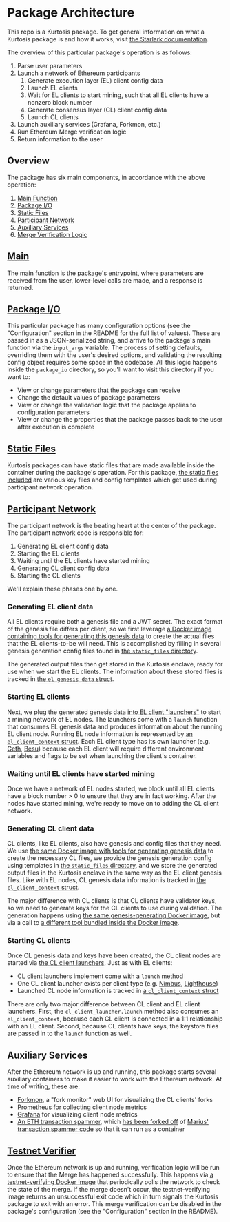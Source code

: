 Package Architecture
===================
This repo is a Kurtosis package. To get general information on what a Kurtosis package is and how it works, visit [the Starlark documentation](https://docs.kurtosis.com/reference/starlark-introduction).

The overview of this particular package's operation is as follows:

1. Parse user parameters
1. Launch a network of Ethereum participants
    1. Generate execution layer (EL) client config data
    1. Launch EL clients
    1. Wait for EL clients to start mining, such that all EL clients have a nonzero block number
    1. Generate consensus layer (CL) client config data
    1. Launch CL clients
1. Launch auxiliary services (Grafana, Forkmon, etc.)
1. Run Ethereum Merge verification logic
1. Return information to the user

Overview
--------
The package has six main components, in accordance with the above operation:

1. [Main Function][main-function]
1. [Package I/O][package-io]
1. [Static Files][static-files]
1. [Participant Network][participant-network]
1. [Auxiliary Services][auxiliary-services]
1. [Merge Verification Logic][testnet-verifier]

[Main][main-function]
------------------------------------
The main function is the package's entrypoint, where parameters are received from the user, lower-level calls are made, and a response is returned.

[Package I/O][package-io]
-----------------------
This particular package has many configuration options (see the "Configuration" section in the README for the full list of values). These are passed in as a JSON-serialized string, and arrive to the package's main function via the `input_args` variable. The process of setting defaults, overriding them with the user's desired options, and validating the resulting config object requires some space in the codebase. All this logic happens inside the `package_io` directory, so you'll want to visit this directory if you want to:

- View or change parameters that the package can receive
- Change the default values of package parameters
- View or change the validation logic that the package applies to configuration parameters
- View or change the properties that the package passes back to the user after execution is complete

[Static Files][static-files]
----------------------------
Kurtosis packages can have static files that are made available inside the container during the package's operation. For this package, [the static files included][static-files] are various key files and config templates which get used during participant network operation.

[Participant Network][participant-network]
------------------------------------------
The participant network is the beating heart at the center of the package. The participant network code is responsible for:

1. Generating EL client config data
1. Starting the EL clients
1. Waiting until the EL clients have started mining
1. Generating CL client config data
1. Starting the CL clients

We'll explain these phases one by one.

### Generating EL client data
All EL clients require both a genesis file and a JWT secret. The exact format of the genesis file differs per client, so we first leverage [a Docker image containing tools for generating this genesis data][ethereum-genesis-generator] to create the actual files that the EL clients-to-be will need. This is accomplished by filling in several genesis generation config files found in [the `static_files` directory][static-files].

The generated output files then get stored in the Kurtosis enclave, ready for use when we start the EL clients. The information about these stored files is tracked in [the `el_genesis_data` struct](https://github.com/kurtosis-tech/eth2-package/blob/master/src/participant_network/prelaunch_data_generator/el_genesis/el_genesis_data.star).

### Starting EL clients
Next, we plug the generated genesis data [into EL client "launchers"](https://github.com/kurtosis-tech/eth2-package/tree/master/src/participant_network/el) to start a mining network of EL nodes. The launchers come with a `launch` function that consumes EL genesis data and produces information about the running EL client node. Running EL node information is represented by [an `el_client_context` struct](https://github.com/kurtosis-tech/eth2-package/blob/master/src/participant_network/el/el_client_context.star). Each EL client type has its own launcher (e.g. [Geth](https://github.com/kurtosis-tech/eth2-package/tree/master/src/participant_network/el/geth), [Besu](https://github.com/kurtosis-tech/eth2-package/tree/master/src/participant_network/el/besu)) because each EL client will require different environment variables and flags to be set when launching the client's container.

### Waiting until EL clients have started mining
Once we have a network of EL nodes started, we block until all EL clients have a block number > 0 to ensure that they are in fact working. After the nodes have started mining, we're ready to move on to adding the CL client network.

### Generating CL client data
CL clients, like EL clients, also have genesis and config files that they need. We use [the same Docker image with tools for generating genesis data][ethereum-genesis-generator] to create the necessary CL files, we provide the genesis generation config using templates in [the `static_files` directory][static-files], and we store the generated output files in the Kurtosis enclave in the same way as the EL client genesis files. Like with EL nodes, CL genesis data information is tracked in [the `cl_client_context` struct](https://github.com/kurtosis-tech/eth2-package/blob/master/src/participant_network/el/el_client_context.star).

The major difference with CL clients is that CL clients have validator keys, so we need to generate keys for the CL clients to use during validation. The generation happens using [the same genesis-generating Docker image][ethereum-genesis-generator], but via a call to [a different tool bundled inside the Docker image](https://github.com/protolambda/eth2-val-tools).

### Starting CL clients
Once CL genesis data and keys have been created, the CL client nodes are started via [the CL client launchers](https://github.com/kurtosis-tech/eth2-package/tree/master/src/participant_network/cl). Just as with EL clients:

- CL client launchers implement come with a `launch` method
- One CL client launcher exists per client type (e.g. [Nimbus](https://github.com/kurtosis-tech/eth2-package/tree/master/src/participant_network/cl/nimbus), [Lighthouse](https://github.com/kurtosis-tech/eth2-package/tree/master/src/participant_network/cl/lighthouse))
- Launched CL node information is tracked in [a `cl_client_context` struct](https://github.com/kurtosis-tech/eth2-package/blob/master/src/participant_network/cl/cl_client_context.star)

There are only two major difference between CL client and EL client launchers. First, the `cl_client_launcher.launch` method also consumes an `el_client_context`, because each CL client is connected in a 1:1 relationship with an EL client. Second, because CL clients have keys, the keystore files are passed in to the `launch` function as well.

Auxiliary Services
------------------
After the Ethereum network is up and running, this package starts several auxiliary containers to make it easier to work with the Ethereum network. At time of writing, these are:

- [Forkmon](https://github.com/kurtosis-tech/eth2-package/tree/master/src/forkmon), a "fork monitor" web UI for visualizing the CL clients' forks
- [Prometheus](https://github.com/kurtosis-tech/eth2-package/tree/master/src/prometheus) for collecting client node metrics
- [Grafana](https://github.com/kurtosis-tech/eth2-package/tree/master/src/grafana) for visualizing client node metrics
- [An ETH transaction spammer](https://github.com/kurtosis-tech/eth2-package/tree/master/src/transaction_spammer), which [has been forked off](https://github.com/kurtosis-tech/tx-fuzz) of [Marius' transaction spammer code](https://github.com/MariusVanDerWijden/tx-fuzz) so that it can run as a container

[Testnet Verifier][testnet-verifier]
------------------------------------
Once the Ethereum network is up and running, verification logic will be run to ensure that the Merge has happened successfully. This happens via [a testnet-verifying Docker image](https://github.com/ethereum/merge-testnet-verifier) that periodically polls the network to check the state of the merge. If the merge doesn't occur, the testnet-verifying image returns an unsuccessful exit code which in turn signals the Kurtosis package to exit with an error. This merge verification can be disabled in the package's configuration (see the "Configuration" section in the README).

<!------------------------ Only links below here -------------------------------->

[enclave-context]: https://docs.kurtosistech.com/kurtosis/core-lib-documentation#enclavecontext

[main-function]: https://github.com/kurtosis-tech/eth2-package/blob/master/main.star#22
[package-io]: https://github.com/kurtosis-tech/eth2-package/tree/master/src/package_io
[participant-network]: https://github.com/kurtosis-tech/eth2-package/tree/master/src/participant_network
[ethereum-genesis-generator]: https://github.com/skylenet/ethereum-genesis-generator
[static-files]: https://github.com/kurtosis-tech/eth2-package/tree/master/static_files
[testnet-verifier]: https://github.com/kurtosis-tech/eth2-package/tree/master/src/testnet_verifier

[auxiliary-services]: #auxiliary-services